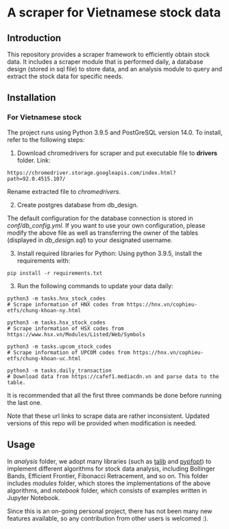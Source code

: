 # A scraper for Vietnamese stock data 

## Introduction
This repository provides a scraper framework to efficiently obtain stock data. It includes a scraper module that is performed daily,
a database design (stored in sql file) to store data, and an analysis module to query and extract the stock data for specific needs.

## Installation

### For Vietnamese stock

The project runs using Python 3.9.5 and PostGreSQL version 14.0. To install, refer to the following steps:

1. Download chromedrivers for scraper and put executable file to **drivers** folder. Link:
```
https://chromedriver.storage.googleapis.com/index.html?path=92.0.4515.107/
```

Rename extracted file to *chromedrivers*.

2. Create postgres database from db_design. 

The default configuration for the database connection is stored in *conf/db_config.yml*.
If you want to use your own configuration, please modify the above file as well as transferring the owner of the tables (displayed in *db_design.sql*)
to your designated username.

3. Install required libraries for Python:
Using python 3.9.5, install the requirements with:
```
pip install -r requirements.txt
```

3. Run the following commands to update your data daily:
```
python3 -m tasks.hnx_stock_codes
# Scrape information of HNX codes from https://hnx.vn/cophieu-etfs/chung-khoan-ny.html
```

```
python3 -m tasks.hsx_stock_codes
# Scrape information of HSX codes from https://www.hsx.vn/Modules/Listed/Web/Symbols
```

```
python3 -m tasks.upcom_stock_codes
# Scrape information of UPCOM codes from https://hnx.vn/cophieu-etfs/chung-khoan-uc.html
```

```
python3 -m tasks.daily_transaction
# Download data from https://cafef1.mediacdn.vn and parse data to the table.
```
It is recommended that all the first three commands be done before running the last one.

Note that these url links to scrape data are rather inconsistent. Updated versions of this repo will be provided when modification is needed.

## Usage

In *analysis* folder, we adopt many libraries (such as [talib](https://mrjbq7.github.io/ta-lib/) and 
[pypfopt](https://pyportfolioopt.readthedocs.io/en/latest/)) to implement different algorithms for stock data analysis, including Bollinger Bands, 
Efficient Frontier, Fibonacci Retracement, and so on. This folder includes *modules* folder, which stores the implementations of the above algorithms,
and *notebook* folder, which consists of examples written in Jupyter Notebook.

Since this is an on-going personal project, there has not been many new features available, so any contribution from other users is welcomed :).